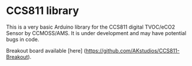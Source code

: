 # CCS811 library
This is a very basic Arduino library for the CCS811 digital TVOC/eCO2 Sensor by CCMOSS/AMS. It is under development and may have potential bugs in code.

Breakout board available [here] (https://github.com/AKstudios/CCS811-Breakout).
